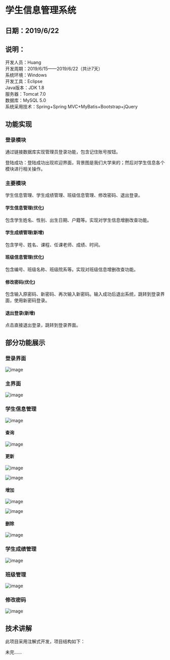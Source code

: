 
学生信息管理系统 
===============
日期：2019/6/22  
---------------
说明：  
---------------
开发人员：Huang  
开发周期：2019/6/15——2019/6/22（共计7天）  
系统环境：Windows  
开发工具：Eclipse  
Java版本：JDK 1.8  
服务器：Tomcat 7.0  
数据库：MySQL 5.0  
系统采用技术：Spring+Spring MVC+MyBatis+Bootstrap+jQuery  
  
## 功能实现 

### 登录模块
通过链接数据库实现管理员登录功能，包含记住账号按钮。

登陆成功：登陆成功出现欢迎界面，背景图是我们大学来的；然后对学生信息各个模块进行相关操作。

### 主要模块
学生信息管理、学生成绩管理、班级信息管理、修改密码、退出登录。  
#### 学生信息管理(优化)  
包含学生姓名、性别、出生日期、户籍等。实现对学生信息增删改查功能。
#### 学生成绩管理(新增)
包含学号、姓名、课程、任课老师、成绩、时间。
#### 班级信息管理(优化) 
包含编号、班级名称、班级院系等。实现对班级信息增删改查功能。 
#### 修改密码(优化)  
包含输入原密码、新密码、再次输入新密码。输入成功后退出系统，跳转到登录界面，使用新密码登录。
#### 退出登录(新增)  
点击直接退出登录，跳转到登录界面。

## 部分功能展示
### 登录界面

![image](https://github.com/huangyuanzhi1997/student-management/blob/master/images/stu01.png)

### 主界面

![image](https://github.com/huangyuanzhi1997/student-management/blob/master/images/stu02.png)

### 学生信息管理

![image](https://github.com/huangyuanzhi1997/student-management/blob/master/images/stu03.png)

#### 查询

![image](https://github.com/huangyuanzhi1997/student-management/blob/master/images/stu04.png)

#### 更新

![image](https://github.com/huangyuanzhi1997/student-management/blob/master/images/stu05.png)

![image](https://github.com/huangyuanzhi1997/student-management/blob/master/images/stu06.png)

#### 增加

![image](https://github.com/huangyuanzhi1997/student-management/blob/master/images/stu07.png)

![image](https://github.com/huangyuanzhi1997/student-management/blob/master/images/stu08.png)

#### 删除

![image](https://github.com/huangyuanzhi1997/student-management/blob/master/images/stu09.png)

### 学生成绩管理

![image](https://github.com/huangyuanzhi1997/student-management/blob/master/images/stu10.png)

### 班级管理

![image](https://github.com/huangyuanzhi1997/student-management/blob/master/images/stu11.png)

### 修改密码

![image](https://github.com/huangyuanzhi1997/student-management/blob/master/images/stu12.png)


## 技术讲解

此项目采用注解式开发，项目结构如下：






未完……

















